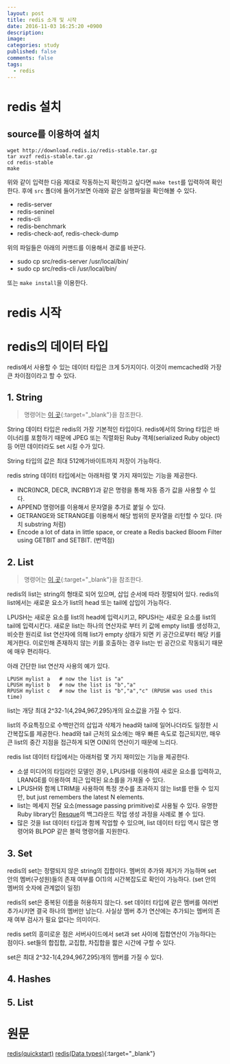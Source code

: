 ```yaml
---
layout: post
title: redis 소개 및 시작
date: 2016-11-03 16:25:20 +0900
description:
image:
categories: study
published: false
comments: false
tags:
  - redis
---
```


# redis 설치

## source를 이용하여 설치

```
wget http://download.redis.io/redis-stable.tar.gz
tar xvzf redis-stable.tar.gz
cd redis-stable
make
```

위와 같이 입력한 다음 제대로 작동하는지 확인하고 싶다면 `make test`를 입력하여 확인한다. 후에 `src` 폴더에 들어가보면 아래와 같은 실행파일을 확인해볼 수 있다.

- redis-server
- redis-seninel
- redis-cli
- redis-benchmark
- redis-check-aof, redis-check-dump

위의 파일들은 아래의 커맨드를 이용해서 경로를 바꾼다.

- sudo cp src/redis-server /usr/local/bin/
- sudo cp src/redis-cli /usr/local/bin/

또는 `make install`을 이용한다.

# redis 시작

# redis의 데이터 타입

redis에서 사용할 수 있는 데이터 타입은 크게 5가지이다. 이것이 memcached와 가장 큰 차이점이라고 할 수 있다.

## 1. String

> 명령어는 [이 곳](http://redis.io/commands#string){:target="_blank"}을 참조한다.

String 데이터 타입은 redis의 가장 기본적인 타입이다. redis에서의 String 타입은 바이너리를 포함하기 때문에 JPEG 또는 직렬화된 Ruby 객체(serialized Ruby object) 등 어떤 데이터라도 set 시킬 수가 있다.

String 타입의 값은 최대 512메가바이트까지 저장이 가능하다.

redis string 데이터 타입에서는 아래처럼 몇 가지 재미있는 기능을 제공한다.

- INCR(INCR, DECR, INCRBY)과 같은 명령을 통해 자동 증가 값을 사용할 수 있다.
- APPEND 명령어를 이용해서 문자열을 추가로 붙일 수 있다.
- GETRANGE와 SETRANGE를 이용해서 해당 범위의 문자열을 리턴할 수 있다. (마치 substring 처럼)
- Encode a lot of data in little space, or create a Redis backed Bloom Filter using GETBIT and SETBIT. (번역점)

## 2. List

> 명령어는 [이 곳](http://redis.io/commands#list){:target="_blank"}을 참조한다.

redis의 list는 string의 형태로 되어 있으며, 삽입 순서에 따라 정렬되어 있다. redis의 list에서는 새로운 요소가 list의 head 또는 tail에 삽입이 가능하다.

LPUSH는 새로운 요소를 list의 head에 입력시키고, RPUSH는 새로운 요소를 list의 tail에 입력시킨다. 새로운 list는 하나의 연산자로 부터 키 값에 empty list를 생성하고, 비슷한 원리로 list 연산자에 의해 list가 empty 상태가 되면 키 공간으로부터 해당 키를 제거한다. 이로인해 존재하지 않는 키를 호출하는 경우 list는 빈 공간으로 작동되기 때문에 매우 편리하다.

아래 간단한 list 연산자 사용의 예가 있다.

```
LPUSH mylist a   # now the list is "a"
LPUSH mylist b   # now the list is "b","a"
RPUSH mylist c   # now the list is "b","a","c" (RPUSH was used this time)
```

list는 개당 최대 2^32-1(4,294,967,295)개의 요소값을 가질 수 있다.

list의 주요특징으로 수백만건의 삽입과 삭제가 head와 tail에 일어나더라도 일정한 시간복잡도를 제공한다. head와 tail 근처의 요소에는 매우 빠른 속도로 접근되지만, 매우 큰 list의 중간 지점을 접근하게 되면 O(N)의 연산이기 때문에 느리다.

redis list 데이터 타입에서는 아래처럼 몇 가지 재미있는 기능을 제공한다.

- 소셜 미디어의 타임라인 모델인 경우, LPUSH를 이용하여 새로운 요소를 입력하고, LRANGE를 이용하여 최근 입력된 요소를을 가져올 수 있다.
- LPUSH와 함께 LTRIM을 사용하여 특정 갯수를 초과하지 않는 list를 만들 수 있지만, but just remembers the latest N elements.
- list는 메세지 전달 요소(message passing primitive)로 사용될 수 있다. 유명한 Ruby library인 [Resque](https://github.com/resque/resque)의 백그라운드 작업 생성 과정을 사례로 볼 수 있다.
- 많은 것을 list 데이터 타입과 함께 작업할 수 있으며, list 데이터 타입 역시 많은 명령어와 BLPOP 같은 블럭 명령어를 지원한다.

## 3. Set

redis의 set는 정렬되지 않은 string의 집합이다. 멤버의 추가와 제거가 가능하며 set 안의 멤버(구성원)들의 존재 여부를 O(1)의 시간복잡도로 확인이 가능하다. (set 안의 멤버의 숫자에 관계없이 일정)

redis의 set은 중복된 이름을 허용하지 않는다. set 데이터 타입에 같은 멤버를 여러번 추가시키면 결국 하나의 멤버만 남는다. 사실상 멤버 추가 연산에는 추가되는 멤버의 존재 여부 검사가 필요 없다는 의미이다.

redis set의 흥미로운 점은 서버사이드에서 set과 set 사이에 집합연산이 가능하다는 점이다. set들의 합집합, 교집합, 차집합을 짧은 시간에 구할 수 있다.

set은 최대 2^32-1(4,294,967,295)개의 멤버를 가질 수 있다.

## 4. Hashes

## 5. List

# 원문

[redis(quickstart)](http://redis.io/topics/quickstart)
[redis(Data types)](http://redis.io/topics/data-types){:target="_blank"}